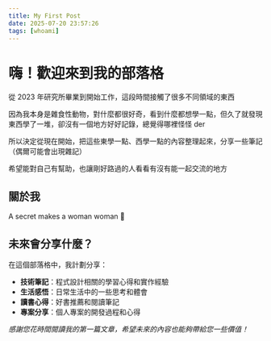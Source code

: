 ```yaml
---
title: My First Post
date: 2025-07-20 23:57:26
tags: [whoami]
---
```


# 嗨！歡迎來到我的部落格

從 2023 年研究所畢業到開始工作，這段時間接觸了很多不同領域的東西

因為我本身是雜食性動物，對什麼都很好奇，看到什麼都想學一點，但久了就發現東西學了一堆，卻沒有一個地方好好記錄，總覺得哪裡怪怪 der

所以決定從現在開始，把這些東學一點、西學一點的內容整理起來，分享一些筆記（偶爾可能會出現雜記）

希望能對自己有幫助，也讓剛好路過的人看看有沒有能一起交流的地方

## 關於我

A secret makes a woman woman 🤫

## 未來會分享什麼？

在這個部落格中，我計劃分享：

- **技術筆記**：程式設計相關的學習心得和實作經驗
- **生活感悟**：日常生活中的一些思考和體會
- **讀書心得**：好書推薦和閱讀筆記
- **專案分享**：個人專案的開發過程和心得

_感謝您花時間閱讀我的第一篇文章，希望未來的內容也能夠帶給您一些價值！_
